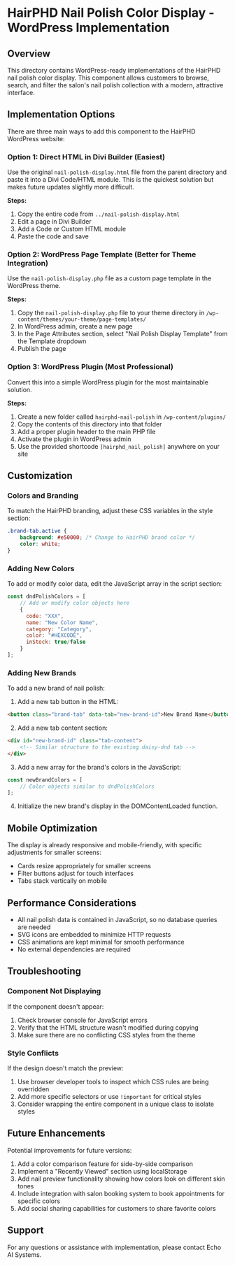 # HairPHD Nail Polish Color Display - WordPress Implementation

## Overview

This directory contains WordPress-ready implementations of the HairPHD nail polish color display. This component allows customers to browse, search, and filter the salon's nail polish collection with a modern, attractive interface.

## Implementation Options

There are three main ways to add this component to the HairPHD WordPress website:

### Option 1: Direct HTML in Divi Builder (Easiest)

Use the original `nail-polish-display.html` file from the parent directory and paste it into a Divi Code/HTML module. This is the quickest solution but makes future updates slightly more difficult.

**Steps:**
1. Copy the entire code from `../nail-polish-display.html`
2. Edit a page in Divi Builder
3. Add a Code or Custom HTML module
4. Paste the code and save

### Option 2: WordPress Page Template (Better for Theme Integration)

Use the `nail-polish-display.php` file as a custom page template in the WordPress theme.

**Steps:**
1. Copy the `nail-polish-display.php` file to your theme directory in `/wp-content/themes/your-theme/page-templates/`
2. In WordPress admin, create a new page
3. In the Page Attributes section, select "Nail Polish Display Template" from the Template dropdown
4. Publish the page

### Option 3: WordPress Plugin (Most Professional)

Convert this into a simple WordPress plugin for the most maintainable solution.

**Steps:**
1. Create a new folder called `hairphd-nail-polish` in `/wp-content/plugins/`
2. Copy the contents of this directory into that folder
3. Add a proper plugin header to the main PHP file
4. Activate the plugin in WordPress admin
5. Use the provided shortcode `[hairphd_nail_polish]` anywhere on your site

## Customization

### Colors and Branding

To match the HairPHD branding, adjust these CSS variables in the style section:

```css
.brand-tab.active {
    background: #e50000; /* Change to HairPHD brand color */
    color: white;
}
```

### Adding New Colors

To add or modify color data, edit the JavaScript array in the script section:

```javascript
const dndPolishColors = [
    // Add or modify color objects here
    { 
      code: "XXX", 
      name: "New Color Name", 
      category: "Category", 
      color: "#HEXCODE", 
      inStock: true/false 
    }
];
```

### Adding New Brands

To add a new brand of nail polish:

1. Add a new tab button in the HTML:

```html
<button class="brand-tab" data-tab="new-brand-id">New Brand Name</button>
```

2. Add a new tab content section:

```html
<div id="new-brand-id" class="tab-content">
    <!-- Similar structure to the existing daisy-dnd tab -->
</div>
```

3. Add a new array for the brand's colors in the JavaScript:

```javascript
const newBrandColors = [
    // Color objects similar to dndPolishColors
];
```

4. Initialize the new brand's display in the DOMContentLoaded function.

## Mobile Optimization

The display is already responsive and mobile-friendly, with specific adjustments for smaller screens:

- Cards resize appropriately for smaller screens
- Filter buttons adjust for touch interfaces
- Tabs stack vertically on mobile

## Performance Considerations

- All nail polish data is contained in JavaScript, so no database queries are needed
- SVG icons are embedded to minimize HTTP requests
- CSS animations are kept minimal for smooth performance
- No external dependencies are required

## Troubleshooting

### Component Not Displaying

If the component doesn't appear:

1. Check browser console for JavaScript errors
2. Verify that the HTML structure wasn't modified during copying
3. Make sure there are no conflicting CSS styles from the theme

### Style Conflicts

If the design doesn't match the preview:

1. Use browser developer tools to inspect which CSS rules are being overridden
2. Add more specific selectors or use `!important` for critical styles
3. Consider wrapping the entire component in a unique class to isolate styles

## Future Enhancements

Potential improvements for future versions:

1. Add a color comparison feature for side-by-side comparison
2. Implement a "Recently Viewed" section using localStorage
3. Add nail preview functionality showing how colors look on different skin tones
4. Include integration with salon booking system to book appointments for specific colors
5. Add social sharing capabilities for customers to share favorite colors

## Support

For any questions or assistance with implementation, please contact Echo AI Systems.